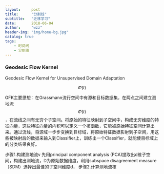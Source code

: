 ```yaml
---
layout:     post
title:      "分割线"
subtitle:   "迁移学习"
date:       2018-06-04
author:     "wzz"
header-img: "img/home-bg.jpg"
catalog: true
tags:
    - 时间线
    - 分割线
---
```


### Geodesic Flow Kernel

Geodesic Flow Kernel for Unsupervised Domain Adaptation

$$ \Phi(t) $$

GFK主要思想：在Grassmann流行空间中有源和目标数据集，在两点之间建立测地流$$\Phi(t)$$，在流线之间有无穷个子空间。将原始的特征映射到子空间中，构成无穷维度的特征向量，这些特征向量的内积可以定义一个核函数，它能被原始特征空间计算出来。通过流线，将源域一步步变换到目标域，将原始特征数据影射到子空间，用这些被映射后的数据来输入到Classifier上，训练出一个Classifier，就能使目标域上的分类结果良好。

步骤1.构建测地流v
先用principal component analysis (PCA)提取出d维子空间，构建出测地流，D为原始数据维度，利用subspace disagreement measure（SDM）选择出最佳的子空间维度d，
步骤2.计算测地流核





